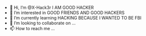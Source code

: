- 👋 Hi, I’m @X-Hack3r I AM GOOD HACKER 
- 👀 I’m interested in GOOD FRIENDS AND GOOD HACKERS
- 🌱 I’m currently learning HACKING BECAUSE I WANTED TO BE FBI
- 💞️ I’m looking to collaborate on ...
- 📫 How to reach me ...

<!---
X-Hack3r/X-Hack3r is a ✨ special ✨ repository because its `README.md` (this file) appears on your GitHub profile.
You can click the Preview link to take a look at your changes.
--->
